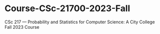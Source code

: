 # Course-CSc-21700-2023-Fall
 CSc 217 — Probability and Statistics for Computer Science: A City College Fall 2023 Course 
